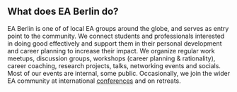 ## What does EA Berlin do?
EA Berlin is one of  of local EA groups around the globe, and serves as entry point to the community. We connect students and professionals interested in doing good effectively and support them in their personal development and career planning to increase their impact. We organize regular work meetups, discussion groups, workshops (career planning & rationality), career coaching, research projects, talks, networking events and socials. Most of our events are internal, some public. Occasionally, we join the wider EA community at international [conferences](https://www.eaglobal.org/) and on retreats.
